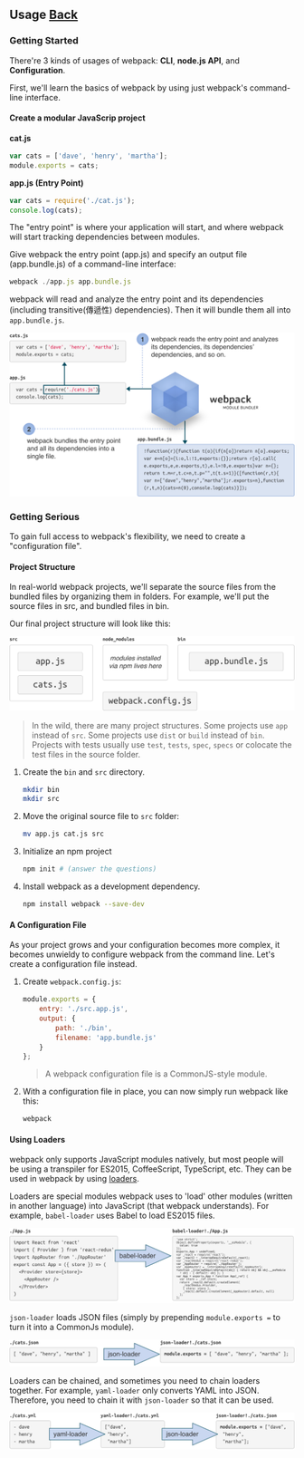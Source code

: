 ## Usage [Back](./../webpack.md)

### Getting Started

There're 3 kinds of usages of webpack: **CLI**, **node.js API**, and **Configuration**.

First, we'll learn the basics of webpack by using just webpack's command-line interface.

#### Create a modular JavaScrip project

**cat.js**

```js
var cats = ['dave', 'henry', 'martha'];
module.exports = cats;
```

**app.js (Entry Point)**

```js
var cats = require('./cat.js');
console.log(cats);
```

The "entry point" is where your application will start, and where webpack will start tracking dependencies between modules.

Give webpack the entry point (app.js) and specify an output file (app.bundle.js) of a command-line interface:

```js
webpack ./app.js app.bundle.js
```

webpack will read and analyze the entry point and its dependencies (including transitive(傳遞性) dependencies). Then it will bundle them all into `app.bundle.js`.

![](./how-it-works.png)

### Getting Serious

To gain full access to webpack's flexibility, we need to create a "configuration file".

#### Project Structure

In real-world webpack projects, we'll separate the source files from the bundled files by organizing them in folders. For example, we'll put the source files in src, and bundled files in bin.

Our final project structure will look like this:

![](./project-structure.png)

> In the wild, there are many project structures. Some projects use `app` instead of `src`. Some projects use `dist` or `build` instead of `bin`. Projects with tests usually use `test`, `tests`, `spec`, `specs` or colocate the test files in the source folder.

1. Create the `bin` and `src` directory.
    ```bash
    mkdir bin
    mkdir src
    ```
2. Move the original source file to `src` folder:
    ```bash
    mv app.js cat.js src
    ```
3. Initialize an npm project
    ```bash
    npm init # (answer the questions)
    ```
4. Install webpack as a development dependency.
    ```bash
    npm install webpack --save-dev
    ```

#### A Configuration File

As your project grows and your configuration becomes more complex, it becomes unwieldy to configure webpack from the command line. Let's create a configuration file instead.

1. Create `webpack.config.js`:
    ```js
    module.exports = {
        entry: './src.app.js',
        output: {
            path: './bin',
            filename: 'app.bundle.js'
        }
    };
    ```

    > A webpack configuration file is a CommonJS-style module.
2. With a configuration file in place, you can now simply run webpack like this:
    ```bash
    webpack
    ```

#### Using Loaders

webpack only supports JavaScript modules natively, but most people will be using a transpiler for ES2015, CoffeeScript, TypeScript, etc. They can be used in webpack by using [loaders](./../loader/loader.md).

Loaders are special modules webpack uses to 'load' other modules (written in another language) into JavaScript (that webpack understands). For example, `babel-loader` uses Babel to load ES2015 files.

![](./babel-loader.png)


`json-loader` loads JSON files (simply by prepending `module.exports =` to turn it into a CommonJs module).

![](./json-loader.png)

Loaders can be chained, and sometimes you need to chain loaders together. For example, `yaml-loader` only converts YAML into JSON. Therefore, you need to chain it with `json-loader` so that it can be used.

![](./yaml-loader.png)